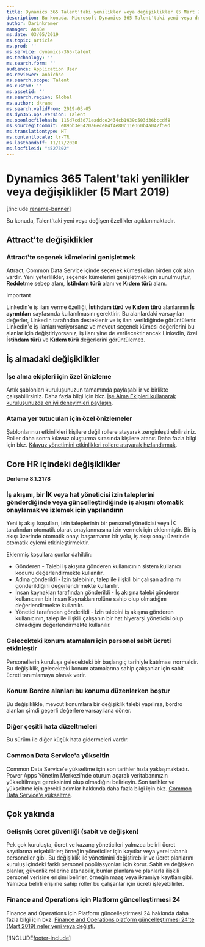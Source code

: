 ```yaml
---
title: Dynamics 365 Talent'taki yenilikler veya değişiklikler (5 Mart 2019)
description: Bu konuda, Microsoft Dynamics 365 Talent'taki yeni veya değişen özellikler açıklanmaktadır.
author: Darinkramer
manager: AnnBe
ms.date: 03/05/2019
ms.topic: article
ms.prod: ''
ms.service: dynamics-365-talent
ms.technology: ''
ms.search.form: ''
audience: Application User
ms.reviewer: anbichse
ms.search.scope: Talent
ms.custom: ''
ms.assetid: ''
ms.search.region: Global
ms.author: dkrame
ms.search.validFrom: 2019-03-05
ms.dyn365.ops.version: Talent
ms.openlocfilehash: 115d7cd3d71eaddce2434cb1939c503d36bccdf8
ms.sourcegitcommit: e89bb3e5420a6ece84f4e80c11e360b4a042f59d
ms.translationtype: HT
ms.contentlocale: tr-TR
ms.lasthandoff: 11/17/2020
ms.locfileid: "4527302"
---
```

# <a name="whats-new-or-changed-in-dynamics-365-talent-march-5-2019"></a>Dynamics 365 Talent'taki yenilikler veya değişiklikler (5 Mart 2019)

[!include [rename-banner](~/includes/cc-data-platform-banner.md)]

Bu konuda, Talent'taki yeni veya değişen özellikler açıklanmaktadır.

## <a name="changes-in-attract"></a>Attract'te değişiklikler

### <a name="extending-option-sets-in-attract"></a>Attract'te seçenek kümelerini genişletmek

Attract, Common Data Service içinde seçenek kümesi olan birden çok alan vardır. Yeni yeterlilikler, seçenek kümelerini genişletmek için sunulmuştur, **Reddetme** sebep alanı, **İstihdam türü** alanı ve **Kıdem türü** alanı.

> [!IMPORTANT]
> LinkedIn'e iş ilanı verme özelliği, **İstihdam türü** ve **Kıdem türü** alanlarının **İş ayrıntıları** sayfasında kullanılmasını gerektirir. Bu alanlardaki varsayılan değerler, LinkedIn tarafından desteklenir ve iş ilanı verildiğinde görüntülenir. LinkedIn'e iş ilanları veriyorsanız ve mevcut seçenek kümesi değerlerini bu alanlar için değiştiriyorsanız, iş ilanı yine de verilecektir ancak LinkedIn, özel **İstihdam türü** ve **Kıdem türü** değerlerini görüntülemez.

## <a name="changes-in-onboarding"></a>İş almadaki değişiklikler

### <a name="private-preview-for-onboard-teams"></a>İşe alma ekipleri için özel önizleme
Artık şablonları kuruluşunuzun tamamında paylaşabilir ve birlikte çalışabilirsiniz. Daha fazla bilgi için bkz. [İşe Alma Ekipleri kullanarak kuruluşunuzda en iyi deneyimleri paylaşın](https://docs.microsoft.com/business-applications-release-notes/April19/dynamics365-talent/onboard/share-best-practices-teams).

### <a name="private-preview-for-assignee-placeholders"></a>Atama yer tutucuları için özel önizlemeler
Şablonlarınızı etkinlikleri kişilere değil rollere atayarak zenginleştirebilirsiniz. Roller daha sonra kılavuz oluşturma sırasında kişilere atanır. Daha fazla bilgi için bkz. [Kılavuz yönetimini etkinlikleri rollere atayarak hızlandırmak](https://docs.microsoft.com/business-applications-release-notes/April19/dynamics365-talent/onboard/assign-activities-roles).

## <a name="changes-in-core-hr"></a>Core HR içindeki değişiklikler
**Derleme 8.1.2178**

### <a name="configure-workflow-to-auto-approve-or-follow-workflow-when-an-hr-or-line-manager-submits-or-updates-time-off-requests"></a>İş akışını, bir İK veya hat yöneticisi izin taleplerini gönderdiğinde veya güncelleştirdiğinde iş akışını otomatik onaylamak ve izlemek için yapılandırın
Yeni iş akışı koşulları, izin taleplerinin bir personel yöneticisi veya İK tarafından otomatik olarak onaylanmasına izin vermek için eklenmiştir. Bir iş akışı üzerinde otomatik onayı başarmanın bir yolu, iş akışı onayı üzerinde otomatik eylemi etkinleştirmektir.

Eklenmiş koşullara şunlar dahildir:

- Gönderen - Talebi iş akışına gönderen kullanıcının sistem kullanıcı kodunu değerlendirmekte kullanılır.
- Adına gönderildi - İzin talebinin, talep ile ilişkili bir çalışan adına mı gönderildiğini değerlendirmekte kullanılır.
- İnsan kaynakları tarafından gönderildi - İş akışına talebi gönderen kullanıcının bir İnsan Kaynakları rolüne sahip olup olmadığını değerlendirmekte kullanılır.
- Yönetici tarafından gönderildi - İzin talebini iş akışına gönderen kullanıcının, talep ile ilişkili çalışanın bir hat hiyerarşi yöneticisi olup olmadığını değerlendirmekte kullanılır.

### <a name="enable-employee-fixed-compensation-for-future-position-assignments"></a>Gelecekteki konum atamaları için personel sabit ücreti etkinleştir
Personellerin kuruluşa gelecekteki bir başlangıç tarihiyle katılması normaldir. Bu değişiklik, gelecekteki konum atamalarına sahip çalışanlar için sabit ücreti tanımlamaya olanak verir.

### <a name="position-payroll-fields-are-blank-when-editing-the-position"></a>Konum Bordro alanları bu konumu düzenlerken boştur
Bu değişiklikle, mevcut konumlara bir değişiklik talebi yapılırsa, bordro alanları şimdi geçerli değerlere varsayılana döner.

### <a name="other-miscellaneous-bug-fixes"></a>Diğer çeşitli hata düzeltmeleri
Bu sürüm ile diğer küçük hata gidermeleri vardır.

### <a name="upgrade-to-common-data-service"></a>Common Data Service'a yükseltin
Common Data Service'e yükseltme için son tarihler hızla yaklaşmaktadır. Power Apps Yönetim Merkezi'nde oturum açarak veritabanınızın yükseltilmeye gereksinimi olup olmadığını belirleyin. Son tarihler ve yükseltme için gerekli adımlar hakkında daha fazla bilgi için bkz. [Common Data Service'e yükseltme](https://docs.microsoft.com/common-data-service/upgradecds/introduction-upgrade-cds).

## <a name="coming-soon"></a>Çok yakında

###  <a name="advanced-compensation-security-fixed-and-variable"></a>Gelişmiş ücret güvenliği (sabit ve değişken)
Pek çok kuruluşta, ücret ve kazanç yöneticileri yalnızca belirli ücret kayıtlarına erişebilirler; örneğin yöneticiler için kayıtlar veya yerel tabanlı personeller gibi. Bu değişiklik ile yönetimini değiştirebilir ve ücret planlarını kuruluş içindeki farklı personel popülasyonları için korur. Sabit ve değişken planlar, güvenlik rollerine atanabilir, bunlar planlara ve planlarla ilişkili personel verisine erişimi belirler, örneğin maaş veya ikramiye kayıtları gibi. Yalnızca belirli erişime sahip roller bu çalışanlar için ücreti işleyebilirler.

###  <a name="platform-update-24-for-finance-and-operations"></a>Finance and Operations için Platform güncelleştirmesi 24
Finance and Operations için Platform güncelleştirmesi 24 hakkında daha fazla bilgi için bkz. [Finance and Operations platform güncelleştirmesi 24'te (Mart 2019) neler yeni veya değişti.](https://docs.microsoft.com/dynamics365/unified-operations/fin-and-ops/get-started/whats-new-platform-update-24)


[!INCLUDE[footer-include](../includes/footer-banner.md)]